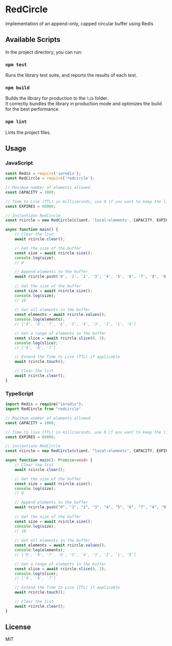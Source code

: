 # RedCircle
Implementation of an append-only, capped circular buffer using Redis

## Available Scripts

In the project directory, you can run:

### `npm test`

Runs the library test suite, and reports the results of each test.

### `npm build`

Builds the library for production to the `lib` folder.<br />
It correctly bundles the library in production mode and optimizes the build for the best performance.

### `npm lint`

Lints the project files.

## Usage

### JavaScript

```javascript
const Redis = require('ioredis');
const RedCircle = require('redcircle');

// Maximum number of elements allowed
const CAPACITY = 1000;

// Time to Live (TTL) in milliseconds, use 0 if you want to keep the list until it is deleted.
const EXPIRES = 60000;

// Instantiate RedCircle
const rcircle = new RedCircle(client, 'local:elements', CAPACITY, EXPIRES);

async function main() {
    // Clear the list
    await rcircle.clear();

    // Get the size of the buffer
    const size = await rcircle.size();
    console.log(size);
    // 0

    // Append elements to the buffer
    await rcircle.push('0', '1', '2', '3', '4', '5', '6', '7', '8', '9');
    
    // Get the size of the buffer
    const size = await rcircle.size();
    console.log(size);
    // 10
    
    // Get all elements in the buffer
    const elements = await rcircle.values();
    console.log(elements);
    // ['9', '8', '7', '6', '5', '4', '3', '2', '1', '0']

    // Get a range of elements in the buffer
    const slice = await rcircle.slice(0, 2);
    console.log(slice);
    // ['9', '8', '7']

    // Extend the Time to Live (TTL) if applicable
    await rcircle.touch();

    // Clear the list
    await rcircle.clear();
}
```

### TypeScript


```typescript
import Redis = require("ioredis");
import RedCircle from "redcircle"

// Maximum number of elements allowed
const CAPACITY = 1000;

// Time to live (TTL) in milliseconds, use 0 if you want to keep the list until it is deleted.
const EXPIRES = 60000;

// Instantiate RedCircle
const rcircle = new RedCircle(client, "local:elements", CAPACITY, EXPIRES);

async function main(): Promise<void> {
    // Clear the list
    await rcircle.clear();

    // Get the size of the buffer
    const size = await rcircle.size();
    console.log(size);
    // 0

    // Append elements to the buffer
    await rcircle.push("0", "1", "2", "3", "4", "5", "6", "7", "8", "9");
    
    // Get the size of the buffer
    const size = await rcircle.size();
    console.log(size);
    // 10
    
    // Get all elements in the buffer
    const elements = await rcircle.values();
    console.log(elements);
    // ['9', '8', '7', '6', '5', '4', '3', '2', '1', '0']

    // Get a range of elements in the buffer
    const slice = await rcircle.slice(0, 2);
    console.log(slice);
    // ['9', '8', '7']

    // Extend the Time to Live (TTL) if applicable
    await rcircle.touch();

    // Clear the list
    await rcircle.clear();
}
```

## License
MIT